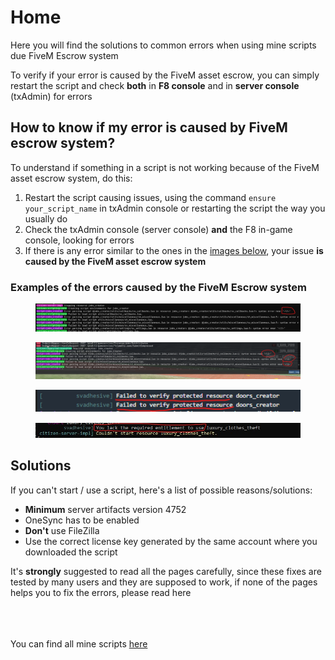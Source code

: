 # Home

Here you will find the solutions to common errors when using mine scripts due FiveM Escrow system

To verify if your error is caused by the FiveM asset escrow, you can simply restart the script and check **both** in **F8 console** and in **server console** (txAdmin) for errors

## How to know if my error is caused by FiveM escrow system?

To understand if something in a script is not working because of the FiveM asset escrow system, do this:&#x20;

1. Restart the script causing issues, using the command `ensure your_script_name` in txAdmin console or restarting the script the way you usually do
2. Check the txAdmin console (server console) **and** the F8 in-game console, looking for errors
3. If there is any error similar to the ones in the [images below](home.md#examples-of-the-errors-caused-by-the-fivem-escrow-system), your issue **is caused by the FiveM asset escrow system**

### Examples of the errors caused by the FiveM Escrow system

<figure><img src="../.gitbook/assets/error_parsing.png" alt=""><figcaption></figcaption></figure>

<figure><img src="../.gitbook/assets/error_parsing_2.png" alt=""><figcaption></figcaption></figure>

<figure><img src="../.gitbook/assets/failed_to_verify_protected_resource.png" alt=""><figcaption></figcaption></figure>

<figure><img src="../.gitbook/assets/lack_entitlement.jpg" alt=""><figcaption></figcaption></figure>

## Solutions

If you can't start / use a script, here's a list of possible reasons/solutions:

* **Minimum** server artifacts version 4752
* OneSync has to be enabled
* **Don't** use FileZilla
* Use the correct license key generated by the same account where you downloaded the script

It's **strongly** suggested to read all the pages carefully, since these fixes are tested by many users and they are supposed to work, if none of the pages helps you to fix the errors, please read here

\
\
\
You can find all mine scripts [here](https://jaksam1074-fivem-scripts.tebex.io/)
